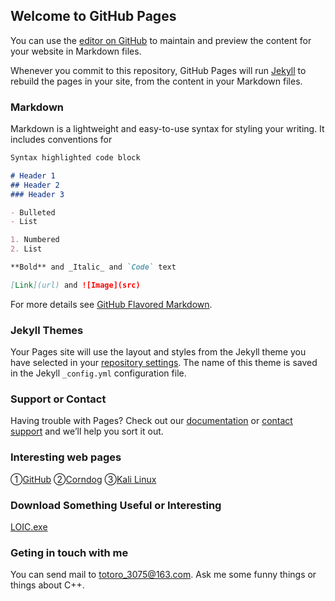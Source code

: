 ## Welcome to GitHub Pages

You can use the [editor on GitHub](https://github.com/GitHubUser1024/GitHubUser1024.github.io/edit/main/index.md) to maintain and preview the content for your website in Markdown files.

Whenever you commit to this repository, GitHub Pages will run [Jekyll](https://jekyllrb.com/) to rebuild the pages in your site, from the content in your Markdown files.

### Markdown

Markdown is a lightweight and easy-to-use syntax for styling your writing. It includes conventions for

```markdown
Syntax highlighted code block

# Header 1
## Header 2
### Header 3

- Bulleted
- List

1. Numbered
2. List

**Bold** and _Italic_ and `Code` text

[Link](url) and ![Image](src)
```

For more details see [GitHub Flavored Markdown](https://guides.github.com/features/mastering-markdown/).

### Jekyll Themes

Your Pages site will use the layout and styles from the Jekyll theme you have selected in your [repository settings](https://github.com/GitHubUser1024/GitHubUser1024.github.io/settings/pages). The name of this theme is saved in the Jekyll `_config.yml` configuration file.

### Support or Contact

Having trouble with Pages? Check out our [documentation](https://docs.github.com/categories/github-pages-basics/) or [contact support](https://support.github.com/contact) and we’ll help you sort it out.

### Interesting web pages

①[GitHub](https://github.com)
②[Corndog](https://gitHubUser1024.GitHub.io/Corndog)
③[Kali Linux](https://www.kali.org)

### Download Something Useful or Interesting

[LOIC.exe](https://gitHubUser1024.GitHub.io/LOIC.exe)

### Geting in touch with me

You can send mail to totoro_3075@163.com.
Ask me some funny things or things about C++.
